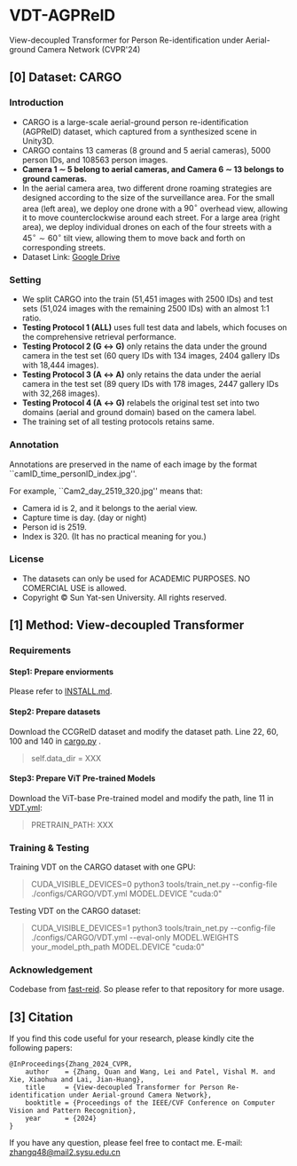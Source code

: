 # VDT-AGPReID
View-decoupled Transformer for Person Re-identification under Aerial-ground Camera Network (CVPR'24)

## [0] Dataset: CARGO

### Introduction
* CARGO is a large-scale aerial-ground person re-identification (AGPReID) dataset, which captured from a synthesized scene in Unity3D.
* CARGO contains 13 cameras (8 ground and 5 aerial cameras), 5000 person IDs, and 108563 person images.
* **Camera 1 $\sim$ 5 belong to aerial cameras, and Camera 6 $\sim$ 13 belongs to ground cameras.**
* In the aerial camera area, two different drone roaming strategies are designed according to the size of the surveillance area. For the small area (left area), we deploy one drone with a $90^\circ$ overhead view, allowing it to move counterclockwise around each street. For a large area (right area), we deploy individual drones on each of the four streets with a $45^\circ\sim60^\circ$ tilt view, allowing them to move back and forth on corresponding streets. 
* Dataset Link: [Google Drive](https://drive.google.com/file/d/1yDjyH0VtW7efxP3vgQjIqTx2oafCB67t/view?usp=drive_link)

### Setting
* We split CARGO into the train (51,451 images with 2500 IDs) and test sets (51,024 images with the remaining 2500 IDs) with an almost 1:1 ratio.
* **Testing Protocol 1 (ALL)** uses full test data and labels, which focuses on the comprehensive retrieval performance.
* **Testing Protocol 2 (G $\leftrightarrow$ G)** only retains the data under the ground camera in the test set (60 query IDs with 134 images, 2404 gallery IDs with 18,444 images).
* **Testing Protocol 3 (A $\leftrightarrow$ A)** only retains the data under the aerial camera in the test set (89 query IDs with 178 images, 2447 gallery IDs with 32,268 images).
* **Testing Protocol 4 (A $\leftrightarrow$ G)** relabels the original test set into two domains (aerial and ground domain) based on the camera label.
* The training set of all testing protocols retains same.

### Annotation
Annotations are preserved in the name of each image by the format ``camID_time_personID_index.jpg''. 

 For example, ``Cam2_day_2519_320.jpg'' means that:
* Camera id is 2, and it belongs to the aerial view.
* Capture time is day. (day or night)
* Person id is 2519.
* Index is 320. (It has no practical meaning for you.)

### License
* The datasets can only be used for ACADEMIC PURPOSES. NO COMERCIAL USE is allowed.
* Copyright © Sun Yat-sen University. All rights reserved.

## [1] Method: View-decoupled Transformer
### Requirements
#### Step1: Prepare enviorments
Please refer to [INSTALL.md](./INSTALL.md).

#### Step2: Prepare datasets
Download the CCGReID dataset and modify the dataset path.
Line 22, 60, 100 and 140 in  [cargo.py](./fastreid/data/datasets/cargo.py) .
> self.data_dir = XXX

#### Step3: Prepare ViT Pre-trained Models
Download the ViT-base Pre-trained model and modify the path, line 11 in [VDT.yml](./configs/CARGO/VDT.yml):
> PRETRAIN_PATH: XXX

### Training & Testing
Training VDT on the CARGO dataset with one GPU:
> CUDA_VISIBLE_DEVICES=0 python3 tools/train_net.py --config-file ./configs/CARGO/VDT.yml MODEL.DEVICE "cuda:0"

Testing VDT on the CARGO dataset:
> CUDA_VISIBLE_DEVICES=1 python3 tools/train_net.py --config-file ./configs/CARGO/VDT.yml --eval-only MODEL.WEIGHTS your_model_pth_path MODEL.DEVICE "cuda:0"

### Acknowledgement
Codebase from [fast-reid](https://github.com/JDAI-CV/fast-reid). So please refer to that repository for more usage.

## [3] Citation
If you find this code useful for your research, please kindly cite the following papers:
```
@InProceedings{Zhang_2024_CVPR,
    author    = {Zhang, Quan and Wang, Lei and Patel, Vishal M. and Xie, Xiaohua and Lai, Jian-Huang},
    title     = {View-decoupled Transformer for Person Re-identification under Aerial-ground Camera Network},
    booktitle = {Proceedings of the IEEE/CVF Conference on Computer Vision and Pattern Recognition},
    year      = {2024}
}
```
If you have any question, please feel free to contact me. E-mail: zhangq48@mail2.sysu.edu.cn
